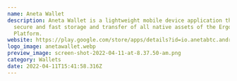 ```yaml
---
name: Aneta Wallet
description: Aneta Wallet is a lightweight mobile device application that allows
  secure and fast storage and transfer of all native assets of the Ergo
  Platform.
website: https://play.google.com/store/apps/details?id=io.anetabtc.android
logo_image: anetawallet.webp
preview_image: screen-shot-2022-04-11-at-8.37.50-am.png
category: Wallets
date: 2022-04-11T15:41:58.316Z
---
```

